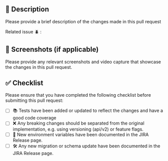 ## 📖 Description

Please provide a brief description of the changes made in this pull request

Related issue 🪲 :

## 📸 Screenshots (if applicable)

Please provide any relevant screenshots and video capture that showcase the changes in this pull request.

## ✅ Checklist

Please ensure that you have completed the following checklist before submitting this pull request:

- [ ] 📚 Tests have been added or updated to reflect the changes and have a good code coverage
- [ ] ❌ Any breaking changes should be separated from the original implementation, e.g. using versioning (api/v2) or feature flags.
- [ ] 📝 New environment variables have been documented in the JIRA Release page.
- [ ] 🛠️ Any new migration or schema update have been documented in the JIRA Release page.